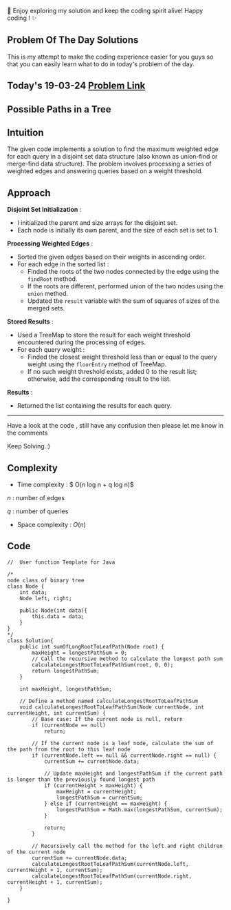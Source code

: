 🚀 Enjoy exploring my solution and keep the coding spirit alive! Happy coding ! ✨


## Problem Of The Day Solutions

This is my attempt to make the coding experience easier for you guys so that you can easily learn what to do in today's problem of the day.

## Today's 19-03-24 [Problem Link](https://www.geeksforgeeks.org/problems/possible-paths--141628/1)
## Possible Paths in a Tree

## Intuition
The given code implements a solution to find the maximum weighted edge for each query in a disjoint set data structure (also known as union-find or merge-find data structure). The problem involves processing a series of weighted edges and answering queries based on a weight threshold.


## Approach

**Disjoint Set Initialization** :
- I initialized the parent and size arrays for the disjoint set.
- Each node is initially its own parent, and the size of each set is set to 1.

**Processing Weighted Edges** :
- Sorted the given edges based on their weights in ascending order.
- For each edge in the sorted list :
  - Finded the roots of the two nodes connected by the edge using the `findRoot` method.
  - If the roots are different, performed union of the two nodes using the `union` method.
  - Updated the `result` variable with the sum of squares of sizes of the merged sets.

**Stored Results** :
- Used a TreeMap to store the result for each weight threshold encountered during the processing of edges.
- For each query weight :
  - Finded the closest weight threshold less than or equal to the query weight using the `floorEntry` method of TreeMap.
  - If no such weight threshold exists, added 0 to the result list; otherwise, add the corresponding result to the list.

**Results** :
- Returned the list containing the results for each query.

---
Have a look at the code , still have any confusion then please let me know in the comments

Keep Solving.:)

## Complexity
- Time complexity : $ O(n log n + q log n)$
<!-- Add your time complexity here, e.g. $$O())$$ -->
$n$ :  number of edges 

$q$ : number of queries
- Space complexity : $O( n )$
<!-- Add your space complexity here, e.g. $$O(n)$$ -->

## Code

```
//  User function Template for Java

/*
node class of binary tree
class Node {
    int data;
    Node left, right;
    
    public Node(int data){
        this.data = data;
    }
}
*/
class Solution{
    public int sumOfLongRootToLeafPath(Node root) {
        maxHeight = longestPathSum = 0;
        // Call the recursive method to calculate the longest path sum 
        calculateLongestRootToLeafPathSum(root, 0, 0);
        return longestPathSum;
    }

    int maxHeight, longestPathSum;
    
    // Define a method named calculateLongestRootToLeafPathSum
    void calculateLongestRootToLeafPathSum(Node currentNode, int currentHeight, int currentSum) {
        // Base case: If the current node is null, return 
        if (currentNode == null)
            return;
        
        // If the current node is a leaf node, calculate the sum of the path from the root to this leaf node
        if (currentNode.left == null && currentNode.right == null) {
            currentSum += currentNode.data;
            
            // Update maxHeight and longestPathSum if the current path is longer than the previously found longest path
            if (currentHeight > maxHeight) {
                maxHeight = currentHeight;
                longestPathSum = currentSum;
            } else if (currentHeight == maxHeight) {
                longestPathSum = Math.max(longestPathSum, currentSum);
            }
                
            return;
        }
        
        // Recursively call the method for the left and right children of the current node 
        currentSum += currentNode.data;
        calculateLongestRootToLeafPathSum(currentNode.left, currentHeight + 1, currentSum);
        calculateLongestRootToLeafPathSum(currentNode.right, currentHeight + 1, currentSum);
    }
    
}
```